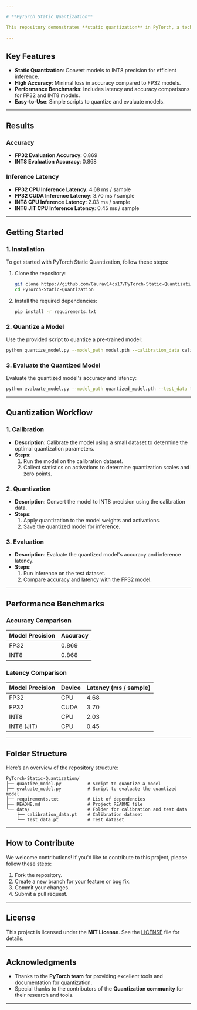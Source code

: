 ```yaml
---

# **PyTorch Static Quantization**

This repository demonstrates **static quantization** in PyTorch, a technique that reduces the precision of model weights and activations to **INT8** for **faster inference** and **lower memory usage** without significant loss in accuracy. Static quantization is particularly useful for deploying models on resource-constrained devices like mobile phones and edge devices.

---
```


## **Key Features**
- **Static Quantization**: Convert models to INT8 precision for efficient inference.
- **High Accuracy**: Minimal loss in accuracy compared to FP32 models.
- **Performance Benchmarks**: Includes latency and accuracy comparisons for FP32 and INT8 models.
- **Easy-to-Use**: Simple scripts to quantize and evaluate models.

---

## **Results**

### **Accuracy**
- **FP32 Evaluation Accuracy**: 0.869
- **INT8 Evaluation Accuracy**: 0.868

### **Inference Latency**
- **FP32 CPU Inference Latency**: 4.68 ms / sample
- **FP32 CUDA Inference Latency**: 3.70 ms / sample
- **INT8 CPU Inference Latency**: 2.03 ms / sample
- **INT8 JIT CPU Inference Latency**: 0.45 ms / sample

---

## **Getting Started**

### **1. Installation**
To get started with PyTorch Static Quantization, follow these steps:

1. Clone the repository:
   ```bash
   git clone https://github.com/Gaurav14cs17/PyTorch-Static-Quantization.git
   cd PyTorch-Static-Quantization
   ```

2. Install the required dependencies:
   ```bash
   pip install -r requirements.txt
   ```

### **2. Quantize a Model**
Use the provided script to quantize a pre-trained model:
```bash
python quantize_model.py --model_path model.pth --calibration_data calibration_data.pt
```

### **3. Evaluate the Quantized Model**
Evaluate the quantized model's accuracy and latency:
```bash
python evaluate_model.py --model_path quantized_model.pth --test_data test_data.pt
```

---

## **Quantization Workflow**

### **1. Calibration**
- **Description**: Calibrate the model using a small dataset to determine the optimal quantization parameters.
- **Steps**:
  1. Run the model on the calibration dataset.
  2. Collect statistics on activations to determine quantization scales and zero points.

### **2. Quantization**
- **Description**: Convert the model to INT8 precision using the calibration data.
- **Steps**:
  1. Apply quantization to the model weights and activations.
  2. Save the quantized model for inference.

### **3. Evaluation**
- **Description**: Evaluate the quantized model's accuracy and inference latency.
- **Steps**:
  1. Run inference on the test dataset.
  2. Compare accuracy and latency with the FP32 model.

---

## **Performance Benchmarks**

### **Accuracy Comparison**
| Model Precision | Accuracy |
|-----------------|----------|
| FP32            | 0.869    |
| INT8            | 0.868    |

### **Latency Comparison**
| Model Precision | Device | Latency (ms / sample) |
|-----------------|--------|-----------------------|
| FP32            | CPU    | 4.68                  |
| FP32            | CUDA   | 3.70                  |
| INT8            | CPU    | 2.03                  |
| INT8 (JIT)      | CPU    | 0.45                  |

---

## **Folder Structure**
Here’s an overview of the repository structure:

```
PyTorch-Static-Quantization/
├── quantize_model.py          # Script to quantize a model
├── evaluate_model.py          # Script to evaluate the quantized model
├── requirements.txt           # List of dependencies
├── README.md                  # Project README file
└── data/                      # Folder for calibration and test data
    ├── calibration_data.pt    # Calibration dataset
    └── test_data.pt           # Test dataset
```

---

## **How to Contribute**
We welcome contributions! If you'd like to contribute to this project, please follow these steps:
1. Fork the repository.
2. Create a new branch for your feature or bug fix.
3. Commit your changes.
4. Submit a pull request.

---

## **License**
This project is licensed under the **MIT License**. See the [LICENSE](LICENSE) file for details.

---

## **Acknowledgments**
- Thanks to the **PyTorch team** for providing excellent tools and documentation for quantization.
- Special thanks to the contributors of the **Quantization community** for their research and tools.

---
